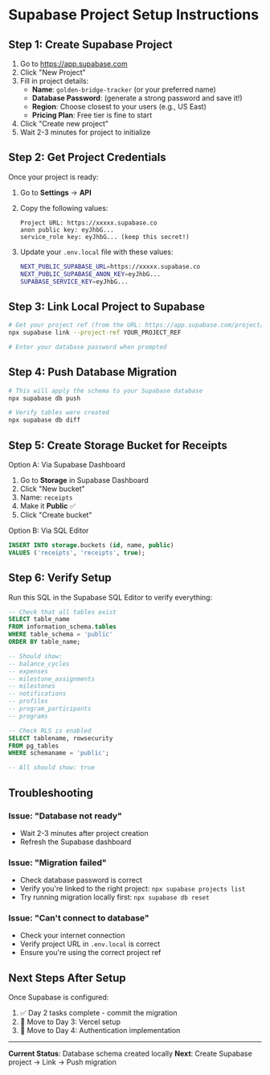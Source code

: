 # Supabase Project Setup Instructions

## Step 1: Create Supabase Project

1. Go to https://app.supabase.com
2. Click "New Project"
3. Fill in project details:
   - **Name**: `golden-bridge-tracker` (or your preferred name)
   - **Database Password**: (generate a strong password and save it!)
   - **Region**: Choose closest to your users (e.g., US East)
   - **Pricing Plan**: Free tier is fine to start
4. Click "Create new project"
5. Wait 2-3 minutes for project to initialize

## Step 2: Get Project Credentials

Once your project is ready:

1. Go to **Settings** → **API**
2. Copy the following values:

   ```
   Project URL: https://xxxxx.supabase.co
   anon public key: eyJhbG...
   service_role key: eyJhbG... (keep this secret!)
   ```

3. Update your `.env.local` file with these values:

   ```bash
   NEXT_PUBLIC_SUPABASE_URL=https://xxxxx.supabase.co
   NEXT_PUBLIC_SUPABASE_ANON_KEY=eyJhbG...
   SUPABASE_SERVICE_KEY=eyJhbG...
   ```

## Step 3: Link Local Project to Supabase

```bash
# Get your project ref (from the URL: https://app.supabase.com/project/YOUR_PROJECT_REF)
npx supabase link --project-ref YOUR_PROJECT_REF

# Enter your database password when prompted
```

## Step 4: Push Database Migration

```bash
# This will apply the schema to your Supabase database
npx supabase db push

# Verify tables were created
npx supabase db diff
```

## Step 5: Create Storage Bucket for Receipts

Option A: Via Supabase Dashboard
1. Go to **Storage** in Supabase Dashboard
2. Click "New bucket"
3. Name: `receipts`
4. Make it **Public** ✅
5. Click "Create bucket"

Option B: Via SQL Editor
```sql
INSERT INTO storage.buckets (id, name, public)
VALUES ('receipts', 'receipts', true);
```

## Step 6: Verify Setup

Run this SQL in the Supabase SQL Editor to verify everything:

```sql
-- Check that all tables exist
SELECT table_name
FROM information_schema.tables
WHERE table_schema = 'public'
ORDER BY table_name;

-- Should show:
-- balance_cycles
-- expenses
-- milestone_assignments
-- milestones
-- notifications
-- profiles
-- program_participants
-- programs

-- Check RLS is enabled
SELECT tablename, rowsecurity
FROM pg_tables
WHERE schemaname = 'public';

-- All should show: true
```

## Troubleshooting

### Issue: "Database not ready"
- Wait 2-3 minutes after project creation
- Refresh the Supabase dashboard

### Issue: "Migration failed"
- Check database password is correct
- Verify you're linked to the right project: `npx supabase projects list`
- Try running migration locally first: `npx supabase db reset`

### Issue: "Can't connect to database"
- Check your internet connection
- Verify project URL in `.env.local` is correct
- Ensure you're using the correct project ref

## Next Steps After Setup

Once Supabase is configured:

1. ✅ Day 2 tasks complete - commit the migration
2. 🔄 Move to Day 3: Vercel setup
3. 🔄 Move to Day 4: Authentication implementation

---

**Current Status**: Database schema created locally
**Next**: Create Supabase project → Link → Push migration

